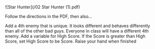![Star Hunter](/02 Star Hunter (1).pdf)

Follow the directions in the PDF, then also...

Add a 4th enemy that is unique. It looks different and behaves differently than all of the other bad guys. Everyone in class will have a different 4th enemy.
Add a variable for High Score. If the Score is greater than High Score, set High Score to be Score.
Raise your hand when finished
